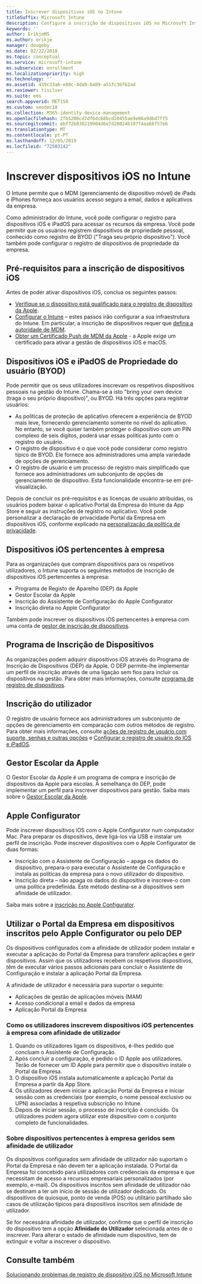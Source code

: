 ```yaml
---
title: Inscrever dispositivos iOS no Intune
titleSuffix: Microsoft Intune
description: Configure a inscrição de dispositivos iOS no Microsoft Intune.
keywords: ''
author: ErikjeMS
ms.author: erikje
manager: dougeby
ms.date: 02/22/2018
ms.topic: conceptual
ms.service: microsoft-intune
ms.subservice: enrollment
ms.localizationpriority: high
ms.technology: ''
ms.assetid: 439c33a6-e80c-4da9-ba09-a51fc36f62ad
ms.reviewer: tisilver
ms.suite: ems
search.appverid: MET150
ms.custom: seodec18
ms.collection: M365-identity-device-management
ms.openlocfilehash: 2fb5208cd7df6dc68bcd20455ae9e06a9dbd7ff5
ms.sourcegitcommit: ebf72b038219904d6e7d20024b107f4aa68f57e6
ms.translationtype: MT
ms.contentlocale: pt-PT
ms.lasthandoff: 12/05/2019
ms.locfileid: "72503142"
---
```

# <a name="enroll-ios-devices-in-intune"></a>Inscrever dispositivos iOS no Intune

O Intune permite que o MDM (gerenciamento de dispositivo móvel) de iPads e iPhones forneça aos usuários acesso seguro a email, dados e aplicativos da empresa.

Como administrador do Intune, você pode configurar o registro para dispositivos iOS e iPadOS para acessar os recursos da empresa. Você pode permitir que os usuários registrem dispositivos de propriedade pessoal, conhecido como registro de BYOD ("Traga seu próprio dispositivo"). Você também pode configurar o registro de dispositivos de propriedade da empresa.

## <a name="prerequisites-for-ios-enrollment"></a>Pré-requisitos para a inscrição de dispositivos iOS

Antes de poder ativar dispositivos iOS, conclua os seguintes passos:

- [Verifique se o dispositivo está qualificado para o registro de dispositivo da Apple](https://support.apple.com/en-us/HT204142#eligibility).
- [Configurar o Intune](../fundamentals/setup-steps.md) – estes passos irão configurar a sua infraestrutura do Intune. Em particular, a inscrição de dispositivos requer que [defina a autoridade de MDM](../fundamentals/mdm-authority-set.md).
- [Obter um Certificado Push de MDM da Apple](apple-mdm-push-certificate-get.md) - a Apple exige um certificado para ativar a gestão de dispositivos iOS e macOS.

## <a name="user-owned-ios-and-ipados-devices-byod"></a>Dispositivos iOS e iPadOS de Propriedade do usuário (BYOD)

Pode permitir que os seus utilizadores inscrevam os respetivos dispositivos pessoais na gestão do Intune. Chama-se a isto "bring your own device (traga o seu próprio dispositivo)", ou BYOD. Há três opções para registrar usuários:
- As políticas de proteção de aplicativo oferecem a experiência de BYOD mais leve, fornecendo gerenciamento somente no nível do aplicativo. No entanto, se você quiser também proteger o dispositivo com um PIN complexo de seis dígitos, poderá usar essas políticas junto com o registro do usuário.
- O registro de dispositivo é o que você pode considerar como registro típico de BYOD. Ele fornece aos administradores uma ampla variedade de opções de gerenciamento.
- O registro de usuário é um processo de registro mais simplificado que fornece aos administradores um subconjunto de opções de gerenciamento de dispositivo. Esta funcionalidade encontra-se em pré-visualização. 

Depois de concluir os pré-requisitos e as licenças de usuário atribuídas, os usuários podem baixar o aplicativo Portal da Empresa do Intune da App Store e seguir as instruções de registro no aplicativo. Você pode personalizar a declaração de privacidade Portal da Empresa em dispositivos iOS, conforme explicado na [personalização da política de privacidade](../apps/company-portal-app.md#privacy-statement-customization).

## <a name="company-owned-ios-devices"></a>Dispositivos iOS pertencentes à empresa

Para as organizações que compram dispositivos para os respetivos utilizadores, o Intune suporta os seguintes métodos de inscrição de dispositivos iOS pertencentes à empresa:

- Programa de Registo de Aparelho (DEP) da Apple
- Gestor Escolar da Apple
- Inscrição do Assistente de Configuração do Apple Configurator
- Inscrição direta no Apple Configurator

Também pode inscrever os dispositivos iOS pertencentes à empresa com uma conta de [gestor de inscrição de dispositivos](device-enrollment-manager-enroll.md).

## <a name="device-enrollment-program"></a>Programa de Inscrição de Dispositivos

As organizações podem adquirir dispositivos iOS através do Programa de Inscrição de Dispositivos (DEP) da Apple. O DEP permite-lhe implementar um perfil de inscrição através de uma ligação sem fios para incluir os dispositivos na gestão. Para obter mais informações, consulte [programa de registro de dispositivos](device-enrollment-program-enroll-ios.md).

## <a name="user-enrollment"></a>Inscrição do utilizador
O registro de usuário fornece aos administradores um subconjunto de opções de gerenciamento em comparação com outros métodos de registro. Para obter mais informações, consulte [ações de registro de usuário com suporte, senhas e outras opções](ios-user-enrollment-supported-actions.md) e [Configurar o registro de usuário do IOS e iPadOS](ios-user-enrollment.md).

## <a name="apple-school-manager"></a>Gestor Escolar da Apple

O Gestor Escolar da Apple é um programa de compra e inscrição de dispositivos da Apple para escolas. À semelhança do DEP, pode implementar um perfil para inscrever dispositivos para gestão. Saiba mais sobre o [Gestor Escolar da Apple](apple-school-manager-set-up-ios.md).

## <a name="apple-configurator"></a>Apple Configurator

Pode inscrever dispositivos iOS com o Apple Configurator num computador Mac. Para preparar os dispositivos, deve ligá-los via USB e instalar um perfil de inscrição. Pode inscrever dispositivos com o Apple Configurator de duas formas:

- Inscrição com o Assistente de Configuração – apaga os dados do dispositivo, prepara-o para executar o Assistente de Configuração e instala as políticas da empresa para o novo utilizador do dispositivo.
- Inscrição direta – não apaga os dados do dispositivo e inscreve-o com uma política predefinida. Este método destina-se a dispositivos sem afinidade de utilizador.

Saiba mais sobre a [inscrição no Apple Configurator](apple-configurator-enroll-ios.md).

## <a name="use-the-company-portal-on-dep-enrolled-or-apple-configurator-enrolled-devices"></a>Utilizar o Portal da Empresa em dispositivos inscritos pelo Apple Configurator ou pelo DEP

Os dispositivos configurados com a afinidade de utilizador podem instalar e executar a aplicação do Portal da Empresa para transferir aplicações e gerir dispositivos. Assim que os utilizadores recebem os respetivos dispositivos, têm de executar vários passos adicionais para concluir o Assistente de Configuração e instalar a aplicação Portal da Empresa.

A afinidade de utilizador é necessária para suportar o seguinte:

- Aplicações de gestão de aplicações móveis (MAM)
- Acesso condicional a email e dados da empresa
- Aplicação Portal da Empresa

### <a name="how-users-enroll-corporate-owned-ios-devices-with-user-affinity"></a>Como os utilizadores inscrevem dispositivos iOS pertencentes à empresa com afinidade de utilizador

1. Quando os utilizadores ligam os dispositivos, é-lhes pedido que concluam o Assistente de Configuração.
2. Após concluir a configuração, é pedido o ID Apple aos utilizadores. Terão de fornecer um ID Apple para permitir que o dispositivo instale o Portal da Empresa.
3. O dispositivo iOS instala automaticamente a aplicação Portal da Empresa a partir da App Store.
4. Os utilizadores devem iniciar a aplicação Portal da Empresa e iniciar sessão com as credenciais (por exemplo, o nome pessoal exclusivo ou UPN) associadas à respetiva subscrição no Intune.
5. Depois de iniciar sessão, o processo de inscrição é concluído. Os utilizadores podem agora utilizar este dispositivo com o conjunto completo de funcionalidades.

### <a name="about-corporate-owned-managed-devices-with-no-user-affinity"></a>Sobre dispositivos pertencentes à empresa geridos sem afinidade de utilizador

Os dispositivos configurados sem afinidade de utilizador não suportam o Portal da Empresa e não devem ter a aplicação instalada. O Portal da Empresa foi concebido para utilizadores com credenciais da empresa e que necessitam de acesso a recursos empresariais personalizados (por exemplo, e-mail). Os dispositivos inscritos sem afinidade de utilizador não se destinam a ter um início de sessão de utilizador dedicado. Os dispositivos de quiosque, ponto de venda (POS) ou utilitário partilhado são casos de utilização típicos para dispositivos inscritos sem afinidade de utilizador.

Se for necessária afinidade de utilizador, confirme que o perfil de inscrição do dispositivo tem a opção **Afinidade do Utilizador** selecionada antes de o inscrever. Para alterar o estado de afinidade num dispositivo, tem de extinguir e voltar a inscrever o dispositivo.

## <a name="see-also"></a>Consulte também

[Solucionando problemas de registro de dispositivo iOS no Microsoft Intune](https://support.microsoft.com/help/4039809)
